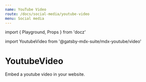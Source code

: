 ```yaml
---
name: YouTube Video
route: /docs/social-media/youtube-video
menu: Social media
---
```

import { Playground, Props } from 'docz'

import YoutubeVideo from '@gatsby-mdx-suite/mdx-youtube/video'

# YoutubeVideo

Embed a youtube video in your website.

<Props of={YoutubeVideo} />

<Playground>
  <YoutubeVideo id="iXGtx-hroKE" />
</Playground>
